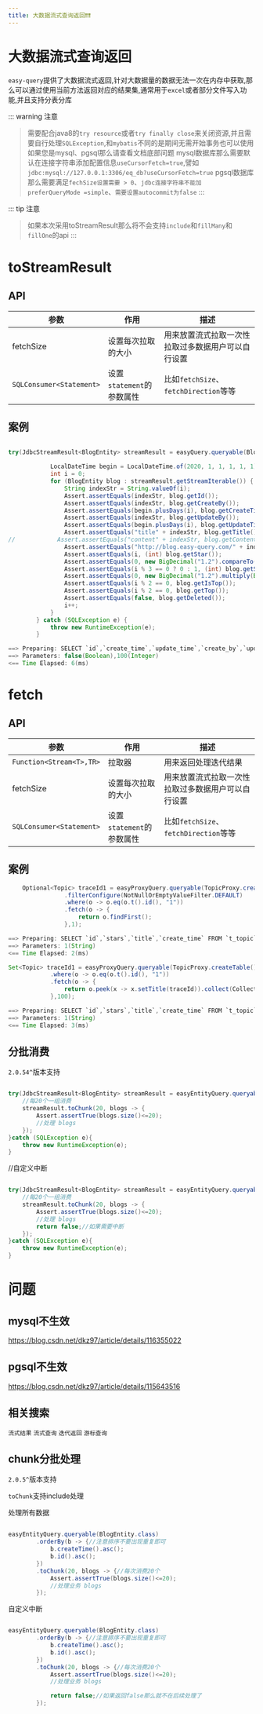 ```yaml
---
title: 大数据流式查询返回❗️❗️❗️
---
```

# 大数据流式查询返回
`easy-query`提供了大数据流式返回,针对大数据量的数据无法一次在内存中获取,那么可以通过使用当前方法返回对应的结果集,通常用于`excel`或者部分文件写入功能,并且支持分表分库


::: warning 注意
> 需要配合java8的`try resource`或者`try finally close`来关闭资源,并且需要自行处理`SQLException`,和`mybatis`不同的是期间无需开始事务也可以使用
> 如果您是mysql、pgsql那么请查看文档底部问题
> mysql数据库那么需要默认在连接字符串添加配置信息`useCursorFetch=true`,譬如`jdbc:mysql://127.0.0.1:3306/eq_db?useCursorFetch=true`
> pgsql数据库那么需要满足`fechSize设置需要 > 0`、`jdbc连接字符串不能加 preferQueryMode =simple`、`需要设置autocommit为false`
:::

::: tip 注意
> 如果本次采用toStreamResult那么将不会支持`include`和`fillMany`和`fillOne`的api
:::

# toStreamResult

## API
参数  | 作用 | 描述
--- | --- | --- 
fetchSize | 设置每次拉取的大小  | 用来放置流式拉取一次性拉取过多数据用户可以自行设置
`SQLConsumer<Statement>` | 设置`statement`的参数属性  | 比如`fetchSize`、`fetchDirection`等等

## 案例
```java

try(JdbcStreamResult<BlogEntity> streamResult = easyQuery.queryable(BlogEntity.class).where(o -> o.le(BlogEntity::getStar, 100)).orderByAsc(o -> o.column(BlogEntity::getCreateTime)).toStreamResult(1000)){

            LocalDateTime begin = LocalDateTime.of(2020, 1, 1, 1, 1, 1);
            int i = 0;
            for (BlogEntity blog : streamResult.getStreamIterable()) {
                String indexStr = String.valueOf(i);
                Assert.assertEquals(indexStr, blog.getId());
                Assert.assertEquals(indexStr, blog.getCreateBy());
                Assert.assertEquals(begin.plusDays(i), blog.getCreateTime());
                Assert.assertEquals(indexStr, blog.getUpdateBy());
                Assert.assertEquals(begin.plusDays(i), blog.getUpdateTime());
                Assert.assertEquals("title" + indexStr, blog.getTitle());
//            Assert.assertEquals("content" + indexStr, blog.getContent());
                Assert.assertEquals("http://blog.easy-query.com/" + indexStr, blog.getUrl());
                Assert.assertEquals(i, (int) blog.getStar());
                Assert.assertEquals(0, new BigDecimal("1.2").compareTo(blog.getScore()));
                Assert.assertEquals(i % 3 == 0 ? 0 : 1, (int) blog.getStatus());
                Assert.assertEquals(0, new BigDecimal("1.2").multiply(BigDecimal.valueOf(i)).compareTo(blog.getOrder()));
                Assert.assertEquals(i % 2 == 0, blog.getIsTop());
                Assert.assertEquals(i % 2 == 0, blog.getTop());
                Assert.assertEquals(false, blog.getDeleted());
                i++;
            }
        } catch (SQLException e) {
            throw new RuntimeException(e);
        }

==> Preparing: SELECT `id`,`create_time`,`update_time`,`create_by`,`update_by`,`deleted`,`title`,`content`,`url`,`star`,`publish_time`,`score`,`status`,`order`,`is_top`,`top` FROM `t_blog` WHERE `deleted` = ? AND `star` <= ? ORDER BY `create_time` ASC
==> Parameters: false(Boolean),100(Integer)
<== Time Elapsed: 6(ms)

```

# fetch

## API
参数  | 作用 | 描述
--- | --- | --- 
`Function<Stream<T>,TR>` | 拉取器  | 用来返回处理迭代结果
fetchSize | 设置每次拉取的大小  | 用来放置流式拉取一次性拉取过多数据用户可以自行设置
`SQLConsumer<Statement>` | 设置`statement`的参数属性  | 比如`fetchSize`、`fetchDirection`等等

## 案例

```java
    Optional<Topic> traceId1 = easyProxyQuery.queryable(TopicProxy.createTable())
                .filterConfigure(NotNullOrEmptyValueFilter.DEFAULT)
                .where(o -> o.eq(o.t().id(), "1"))
                .fetch(o -> {
                    return o.findFirst();
                },1);

==> Preparing: SELECT `id`,`stars`,`title`,`create_time` FROM `t_topic` WHERE `id` = ?
==> Parameters: 1(String)
<== Time Elapsed: 2(ms)

Set<Topic> traceId1 = easyProxyQuery.queryable(TopicProxy.createTable())
            .where(o -> o.eq(o.t().id(), "1"))
            .fetch(o -> {
                return o.peek(x -> x.setTitle(traceId)).collect(Collectors.toSet());
            },100);

==> Preparing: SELECT `id`,`stars`,`title`,`create_time` FROM `t_topic` WHERE `id` = ?
==> Parameters: 1(String)
<== Time Elapsed: 3(ms)

```

## 分批消费
`2.0.54^`版本支持
```java

try(JdbcStreamResult<BlogEntity> streamResult = easyEntityQuery.queryable(BlogEntity.class).toStreamResult(1000)){
    //每20个一组消费
    streamResult.toChunk(20, blogs -> {
        Assert.assertTrue(blogs.size()<=20);
        //处理 blogs
    });
}catch (SQLException e){
    throw new RuntimeException(e);
}
```
//自定义中断
```java

try(JdbcStreamResult<BlogEntity> streamResult = easyEntityQuery.queryable(BlogEntity.class).toStreamResult(1000)){
    //每20个一组消费
    streamResult.toChunk(20, blogs -> {
        Assert.assertTrue(blogs.size()<=20);
        //处理 blogs
        return false;//如果需要中断
    });
}catch (SQLException e){
    throw new RuntimeException(e);
}
```

# 问题

## mysql不生效
https://blog.csdn.net/dkz97/article/details/116355022

## pgsql不生效
https://blog.csdn.net/dkz97/article/details/115643516

## 相关搜索
`流式结果` `流式查询` `迭代返回` `游标查询`

## chunk分批处理
`2.0.5^`版本支持

`toChunk`支持include处理

处理所有数据
```java

easyEntityQuery.queryable(BlogEntity.class)
        .orderBy(b -> {//注意排序不要出现重复即可
            b.createTime().asc();
            b.id().asc();
        })
        .toChunk(20, blogs -> {//每次消费20个
            Assert.assertTrue(blogs.size()<=20);
            //处理业务 blogs
        });
```
自定义中断
```java

easyEntityQuery.queryable(BlogEntity.class)
        .orderBy(b -> {//注意排序不要出现重复即可
            b.createTime().asc();
            b.id().asc();
        })
        .toChunk(20, blogs -> {//每次消费20个
            Assert.assertTrue(blogs.size()<=20);
            //处理业务 blogs

            return false;//如果返回false那么就不在后续处理了
        });
```